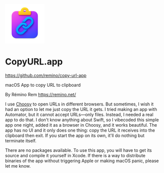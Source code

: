 <img src="Assets/icon.png" height=128 width=128 alt="CopyURL icon of a clipboard with a link chain in the middle of it">

# CopyURL.app

<https://github.com/remino/copy-url-app>

macOS App to copy URL to clipboard

By Rémino Rem <https://remino.net/>

I use [Choosy](https://choosy.app/) to open URLs in different browsers. But
sometimes, I wish it had an option to let me just copy the URL it gets. I tried
making an app with Automator, but it cannot accept URLs—only files. Instead, I
needed a real app to do that. I don't know anything about Swift, so I vibecoded
this simple app one night, added it as a browser in Choosy, and it works
beautiful. The app has no UI and it only does one thing: copy the URL it
receives into the clipboard then exit. If you start the app on its own, it'll do
nothing but terminate itself.

There are no packages available. To use this app, you will have to get its
source and compile it yourself in Xcode. If there is a way to distribute
binaries of the app without triggering Apple or making macOS panic, please let
me know.
